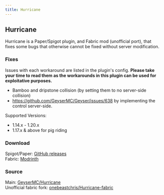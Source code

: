 ```yaml
---
title: Hurricane
---
```


## Hurricane

Hurricane is a Paper/Spigot plugin, and Fabric mod (unofficial port), that fixes some bugs that otherwise cannot be fixed without server modification. 

### Fixes
Issues with each workaround are listed in the plugin's config. **Please take your time to read them as the workarounds in this plugin can be used for exploitative purposes.**

- Bamboo and dripstone collision (by setting them to no server-side collision)
- https://github.com/GeyserMC/Geyser/issues/638 by implementing the control server-side.

Supported Versions:
- 1.14.x - 1.20.x
- 1.17.x & above for pig riding

### Download
Spigot/Paper: [GitHub releases](https://github.com/GeyserMC/Hurricane/releases) <br>
Fabric: [Modrinth](https://modrinth.com/mod/hurricane)

### Source
Main: [GeyserMC/Hurricane](https://github.com/GeyserMC/Hurricane) <br>
Unofficial fabric fork: [onebeastchris/Hurricane-fabric](https://github.com/onebeastchris/hurricane-fabric)